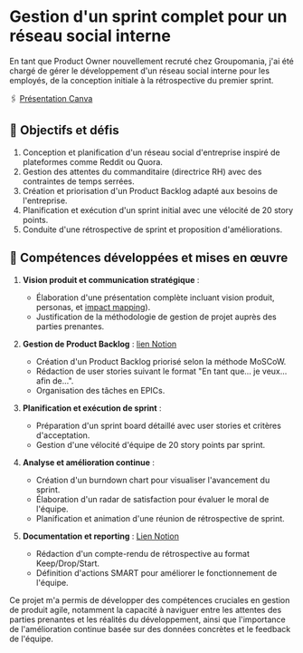 # Gestion d'un sprint complet pour un réseau social interne

En tant que Product Owner nouvellement recruté chez Groupomania, j'ai été chargé de gérer le développement d'un réseau social interne pour les employés, de la conception initiale à la rétrospective du premier sprint.

🖇️ [Présentation Canva](https://www.canva.com/design/DAGNa_pPrp8/ESFUrmiSTpZhiNInPDKDmQ/view?utm_content=DAGNa_pPrp8&utm_campaign=designshare&utm_medium=link&utm_source=editor)

## 🎯 Objectifs et défis

1. Conception et planification d'un réseau social d'entreprise inspiré de plateformes comme Reddit ou Quora.
2. Gestion des attentes du commanditaire (directrice RH) avec des contraintes de temps serrées.
3. Création et priorisation d'un Product Backlog adapté aux besoins de l'entreprise.
4. Planification et exécution d'un sprint initial avec une vélocité de 20 story points.
5. Conduite d'une rétrospective de sprint et proposition d'améliorations.

## 🚀 Compétences développées et mises en œuvre

1. **Vision produit et communication stratégique** :
   - Élaboration d'une présentation complète incluant vision produit, personas, et [impact mapping](https://www.canva.com/design/DAGScj-eOGY/DC3Mtiw9S15iBavDfUMHdw/view?utm_content=DAGScj-eOGY&utm_campaign=designshare&utm_medium=link&utm_source=editor)).
   - Justification de la méthodologie de gestion de projet auprès des parties prenantes.

2. **Gestion de Product Backlog** : [lien Notion](https://www.notion.so/a9c98ae161404d52873405db4818c5d7?v=a2bb6281ce384baa8201e92d2b53a7bd&pvs=4)
   - Création d'un Product Backlog priorisé selon la méthode MoSCoW.
   - Rédaction de user stories suivant le format "En tant que... je veux... afin de...".
   - Organisation des tâches en EPICs.

3. **Planification et exécution de sprint** :
   - Préparation d'un sprint board détaillé avec user stories et critères d'acceptation.
   - Gestion d'une vélocité d'équipe de 20 story points par sprint.

4. **Analyse et amélioration continue** :
   - Création d'un burndown chart pour visualiser l'avancement du sprint.
   - Élaboration d'un radar de satisfaction pour évaluer le moral de l'équipe.
   - Planification et animation d'une réunion de rétrospective de sprint.

5. **Documentation et reporting** : [Lien Notion](https://www.notion.so/Sprint-Retrospective-11b31b1c35bf8057bc8bf37f81dcc10e?pvs=4)
   - Rédaction d'un compte-rendu de rétrospective au format Keep/Drop/Start.
   - Définition d'actions SMART pour améliorer le fonctionnement de l'équipe.

Ce projet m'a permis de développer des compétences cruciales en gestion de produit agile, notamment la capacité à naviguer entre les attentes des parties prenantes et les réalités du développement, ainsi que l'importance de l'amélioration continue basée sur des données concrètes et le feedback de l'équipe.
